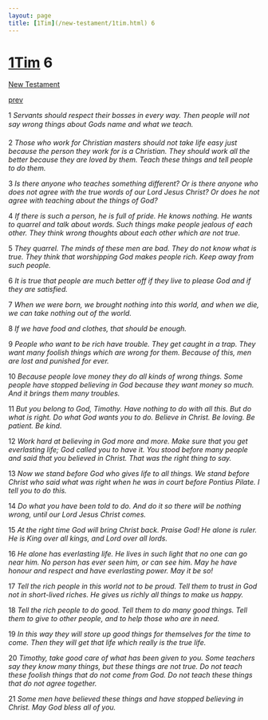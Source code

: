 ```yaml
---
layout: page
title: [1Tim](/new-testament/1tim.html) 6
---
```


# [1Tim](/new-testament/1tim.html) 6

[New Testament](/new-testament.html)


[prev](/new-testament/1tim/1tim-5.html)

1 _Servants should respect their bosses in every way. Then people will not say wrong things about Gods name and what we teach._

2 _Those who work for Christian masters should not take life easy just because the person they work for is a Christian. They should work all the better because they are loved by them. Teach these things and tell people to do them._

3 _Is there anyone who teaches something different? Or is there anyone who does not agree with the true words of our Lord Jesus Christ? Or does he not agree with teaching about the things of God?_

4 _If there is such a person, he is full of pride. He knows nothing. He wants to quarrel and talk about words. Such things make people jealous of each other. They think wrong thoughts about each other which are not true._

5 _They quarrel. The minds of these men are bad. They do not know what is true. They think that worshipping God makes people rich. Keep away from such people._

6 _It is true that people are much better off if they live to please God and if they are satisfied._

7 _When we were born, we brought nothing into this world, and when we die, we can take nothing out of the world._

8 _If we have food and clothes, that should be enough._

9 _People who want to be rich have trouble. They get caught in a trap. They want many foolish things which are wrong for them. Because of this, men are lost and punished for ever._

10 _Because people love money they do all kinds of wrong things. Some people have stopped believing in God because they want money so much. And it brings them many troubles._

11 _But you belong to God, Timothy. Have nothing to do with all this. But do what is right.  Do what God wants you to do. Believe in Christ. Be loving. Be patient. Be kind._

12 _Work hard at believing in God more and more. Make sure that you get everlasting life;  God called you to have it. You stood before many people and said that you believed in Christ. That was the right thing to say._

13 _Now we stand before God who gives life to all things. We stand before Christ who said what was right when he was in court before Pontius Pilate. I tell you to do this._

14 _Do what you have been told to do. And do it so there will be nothing wrong, until our Lord Jesus Christ comes._

15 _At the right time God will bring Christ back. Praise God! He alone is ruler. He is King over all kings, and Lord over all lords._

16 _He alone has everlasting life. He lives in such light that no one can go near him. No person has ever seen him, or can see him. May he have honour and respect and have everlasting power. May it be so!_

17 _Tell the rich people in this world not to be proud. Tell them to trust in God not in short-lived riches. He gives us richly all things to make us happy._

18 _Tell the rich people to do good. Tell them to do many good things. Tell them to give to other people, and to help those who are in need._

19 _In this way they will store up good things for themselves for the time to come. Then they will get that life which really is the true life._

20 _Timothy, take good care of what has been given to you. Some teachers say they know many things, but these things are not true. Do not teach these foolish things that do not come from God. Do not teach these things that do not agree together._

21 _Some men have believed these things and have stopped believing in Christ. May God bless all of you._

